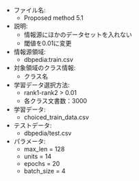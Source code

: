 - ファイル名:
    - Proposed method 5.1
- 説明:
    - 情報源にほかのデータセットを入れない
    - 閾値を0.01に変更
- 情報源領域:
    - dbpedia:train.csv
- 対象領域のクラス情報:
    - クラス名
- 学習データ選択方法:
    - rank1-rank2 > 0.01
    - 各クラス文書数：3000
- 学習データ:
    - choiced_train_data.csv
- テストデータ:
    - dbpedia/test.csv
- パラメータ:
    - max_len = 128
    - units = 14
    - epochs = 20
    - batch_size = 4
